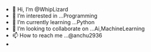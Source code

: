 - 👋 Hi, I’m @WhipLizard
- 👀 I’m interested in ...Programming
- 🌱 I’m currently learning ...Python
- 💞️ I’m looking to collaborate on ...Ai,MachineLearning
- 📫 How to reach me ...@anchu2936 
- 

<!---
WhipLizard/WhipLizard is a ✨ special ✨ repository because its `README.md` (this file) appears on your GitHub profile.
You can click the Preview link to take a look at your changes.
--->

